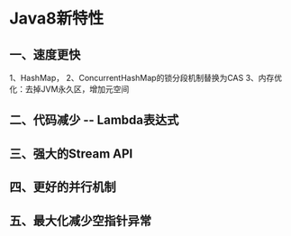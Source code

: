 # Java8新特性
## 一、速度更快
1、HashMap，
2、ConcurrentHashMap的锁分段机制替换为CAS
3、内存优化：去掉JVM永久区，增加元空间
## 二、代码减少 -- Lambda表达式

## 三、强大的Stream API
## 四、更好的并行机制
## 五、最大化减少空指针异常

